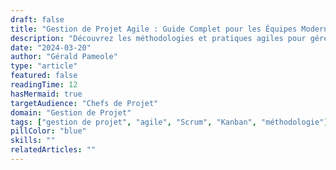 ```yaml
---
draft: false
title: "Gestion de Projet Agile : Guide Complet pour les Équipes Modernes"
description: "Découvrez les méthodologies et pratiques agiles pour gérer efficacement vos projets. Un guide détaillé sur Scrum, Kanban et les meilleures pratiques de gestion de projet."
date: "2024-03-20"
author: "Gérald Pameole"
type: "article"
featured: false
readingTime: 12
hasMermaid: true
targetAudience: "Chefs de Projet"
domain: "Gestion de Projet"
tags: ["gestion de projet", "agile", "Scrum", "Kanban", "méthodologie"]
pillColor: "blue"
skills: ""
relatedArticles: ""
---
```


##
